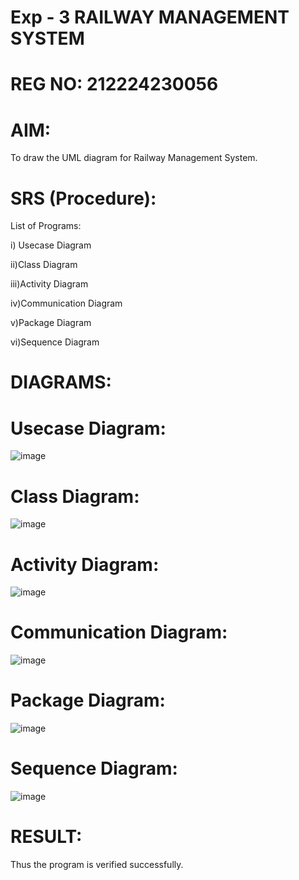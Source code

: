 # Exp - 3 RAILWAY MANAGEMENT SYSTEM

# REG NO: 212224230056
# AIM:
To draw the UML diagram for Railway Management System.
# SRS (Procedure):
List of Programs:

i) Usecase Diagram

ii)Class Diagram

iii)Activity Diagram

iv)Communication Diagram

v)Package Diagram

vi)Sequence Diagram

# DIAGRAMS:
# Usecase Diagram:

![image](https://github.com/user-attachments/assets/5dc5cdcc-cf6d-4dae-a8ea-e4339cad3c14)


# Class Diagram:


![image](https://github.com/user-attachments/assets/4e8b2a92-7e20-4082-ad29-a00b85e842c7)


# Activity Diagram:

![image](https://github.com/user-attachments/assets/97376fd5-cdee-4810-8a67-3c20c20d81d5)



# Communication Diagram:


![image](https://github.com/user-attachments/assets/1a956190-a7ce-41d7-9ae7-07fe90127102)


# Package Diagram:

![image](https://github.com/user-attachments/assets/06c5b002-fc36-44b0-a1d0-5af0009b2018)



# Sequence Diagram:
![image](https://github.com/user-attachments/assets/494def63-e3b5-4215-b78c-e6909cfdebc8)




# RESULT:
Thus the program is verified successfully.
